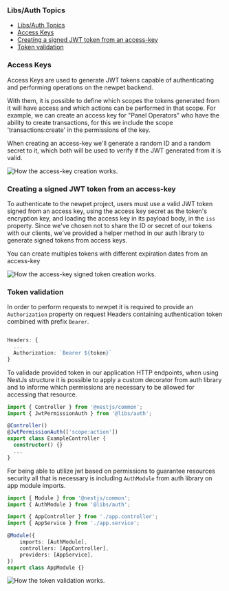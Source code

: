 ### Libs/Auth Topics

- [Libs/Auth Topics](#libsauth-topics)
- [Access Keys](#access-keys)
- [Creating a signed JWT token from an access-key](#creating-a-signed-jwt-token-from-an-access-key)
- [Token validation](#token-validation)

### Access Keys

Access Keys are used to generate JWT tokens capable of authenticating and performing operations on the newpet backend.

With them, it is possible to define which scopes the tokens generated from it will have access and which actions can be performed in that scope. For example, we can create an access key for "Panel Operators" who have the ability to create transactions, for this we include the scope 'transactions:create' in the permissions of the key.

When creating an access-key we'll generate a random ID and a random secret to it, which both will be used to verify if the JWT generated from it is valid.

![How the access-key creation works.](media://libs/auth/create-access-key.drawio.png)

### Creating a signed JWT token from an access-key

To authenticate to the newpet project, users must use a valid JWT token signed from an access key, using the access key secret as the token's encryption key, and loading the access key in its payload body, in the `iss` property. Since we've chosen not to share the ID or secret of our tokens with our clients, we've provided a helper method in our auth library to generate signed tokens from access keys.

You can create multiples tokens with different expiration dates from an access-key

![How the access-key signed token creation works.](media://libs/auth/create-signed-token.drawio.png)

### Token validation

In order to perform requests to newpet it is required to provide an `Authorization` property on request Headers containing authentication token combined with prefix `Bearer`.

```ts

Headers: {
  ...
  Authorization: `Bearer ${token}`
}

```

To validade provided token in our application HTTP endpoints, when using NestJs structure it is possible to apply a custom decorator from auth library and to informe which permissions are necessary to be allowed for accessing that resource.

```ts
import { Controller } from '@nestjs/common';
import { JwtPermissionAuth } from '@libs/auth';

@Controller()
@JwtPermissionAuth(['scope:action'])
export class ExampleController {
  constructor() {}
  ...
}
```

For being able to utilize jwt based on permissions to guarantee resources security all that is necessary is including `AuthModule` from auth library on app module imports.

```ts
import { Module } from '@nestjs/common';
import { AuthModule } from '@libs/auth';

import { AppController } from './app.controller';
import { AppService } from './app.service';

@Module({
	imports: [AuthModule],
	controllers: [AppController],
	providers: [AppService],
})
export class AppModule {}
```

![How the token validation works.](media://libs/auth/token-validation.drawio.png)
